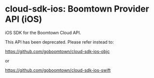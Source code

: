 # cloud-sdk-ios: Boomtown Provider API (iOS)
iOS SDK for the Boomtown Cloud API.

This API has been deprecated. Please refer instead to:

https://github.com/goboomtown/cloud-sdk-ios-objc

or

https://github.com/goboomtown/cloud-sdk-ios-swift
